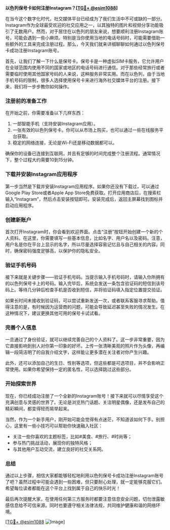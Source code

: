 **以色列保号卡如何注册Instagram？[[TG💪+ @esim1088](https://t.me/s/esim1088)]**

在当今这个数字化时代，社交媒体平台已经成为了我们生活中不可或缺的一部分。Instagram作为全球最受欢迎的社交应用之一，以其独特的图片和视频分享功能吸引了无数用户。然而，对于居住在以色列的朋友来说，想要顺利注册Instagram账号，可能会遇到一些小麻烦。特别是当你使用当地的电话号码时，可能需要借助一些额外的工具来完成注册过程。那么，今天我们就来详细聊聊如何通过以色列保号卡成功注册Instagram账号。

首先，让我们了解一下什么是保号卡。保号卡是一种虚拟SIM卡服务，它允许用户在全球范围内使用不同的国家或地区的电话号码进行通信。对于那些经常旅行或者需要临时使用其他国家号码的人来说，这种服务非常实用。而在以色列，由于当地手机号码的限制，很多人选择使用保号卡来进行海外社交媒体平台的注册。接下来，我们将一步步教你如何操作。

### 注册前的准备工作

在开始之前，你需要准备以下几样东西：
1. 一部智能手机（支持安装Instagram应用）。
2. 一张有效的以色列保号卡。你可以从市场上购买，也可以通过一些在线服务平台获取。
3. 稳定的网络连接，无论是Wi-Fi还是移动数据都可以。

确保你的设备已连接到互联网，并且有足够的时间完成整个注册流程。通常情况下，整个过程大约需要10到15分钟。

### 下载并安装Instagram应用程序

第一步当然是下载并安装Instagram应用程序。如果你还没有下载过，可以通过Google Play Store或者Apple App Store免费获取。打开应用商店后，在搜索栏输入“Instagram”，然后点击安装按钮即可。安装完成后，返回主屏幕找到图标并启动应用程序。

### 创建新账户

首次打开Instagram时，你会看到欢迎界面。点击“注册”按钮开始创建一个新的个人资料。在这里，你需要填写一些基本信息，比如名字、用户名以及密码。注意，用户名是你在平台上显示的名字，所以尽量选择容易记忆且与自己相关的内容。同时，确保密码强度足够高，以保护你的隐私安全。

### 验证手机号码

接下来就是关键步骤——验证手机号码。当提示输入手机号码时，请输入你所拥有的以色列保号卡上的号码。输入完毕后，系统会发送一条包含验证码的短信到该号码上。等待几分钟后检查手机是否收到短信，并将验证码填入指定位置提交验证。

如果长时间未接收到验证码，可以尝试重新发送一次，或者联系客服寻求帮助。值得注意的是，有时候因为运营商的问题，可能会导致延迟甚至失败的情况发生。在这种情况下，建议更换其他可用的保号卡试试看。

### 完善个人信息

一旦通过了身份验证，就可以继续完善自己的个人资料了。这一步非常重要，因为它直接影响到别人对你第一印象的好坏。上传一张清晰美观的照片作为头像，再编辑一段简洁明了的自我介绍文字，这样能让更多潜在关注者对你产生兴趣。

此外，还可以添加自己的生日、性别等选项，但这些都是可选项目，并不会影响正常使用。如果你希望保持一定的匿名性，可以选择跳过这些部分。

### 开始探索世界

现在，你已经成功注册了一个全新的Instagram账号！接下来就可以尽情享受这个充满创意与灵感的世界了。无论是浏览热门话题、关注明星偶像，还是发布自己的精彩瞬间，都变得轻而易举起来。

当然，作为一个新手用户，刚开始可能会觉得有点迷茫，不知道该如何下手。别担心，这里有一些小技巧可以帮助你快速融入社区：

- 关注一些你喜欢的主题标签，比如#美食、#旅行、#时尚等；
- 参与热门挑战活动，展现你的独特风格；
- 与其他用户互动交流，建立良好的社交关系网。

### 总结

通过以上步骤，相信大家都能够轻松地利用以色列保号卡成功注册Instagram账号了吧？虽然过程中可能会遇到一些困难，但只要耐心处理，就一定能够克服它们。希望每位读者都能在这个平台上找到属于自己的快乐时光！

最后再次提醒大家，在使用任何第三方服务时都要注意信息安全问题，切勿泄露敏感信息给不可信来源。同时也要遵守相关法律法规，共同维护健康和谐的网络环境。

[[TG💪+ @esim1088](https://t.me/s/esim1088) ![Image](https://i.postimg.cc/4NQfJmqS/Snipaste-2025-05-13-00-14-12.png)]